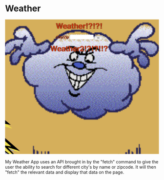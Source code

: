 # Weather

<p align="center">
  <img alt="Turbulent Weather" src="./public/images/screenshot.png">
</p>

My Weather App uses an API brought in by the "fetch" command to give the user the ability to search for different city's by name or zipcode. It will then "fetch" the relevant data and display that data on the page.
